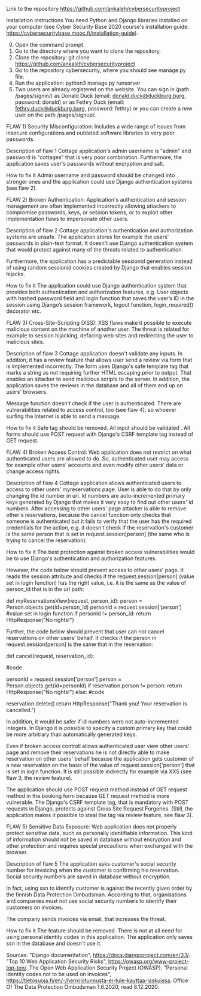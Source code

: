 Link to the repository
https://github.com/ankaleh/cybersecurityproject

Installation instructions 
You need Python and Django libraries installed on your computer (see Cyber Security Base 2020 course's installation guide: https://cybersecuritybase.mooc.fi/installation-guide).

0) Open the command prompt.
1) Go to the directory where you want to clone the repository.
2) Clone the repository:
git clone https://github.com/ankaleh/cybersecurityproject
3) Go to the repository cybersecurity, where you should see manage.py file.
4) Run the application:
python3 manage.py runserver
5) Two users are already registered on the website. You can sign in (path /pages/signin/)  as Donald Duck (email: donald.duck@duckburg.burg, password: donald) or as Fethry Duck (email: fethry.duck@duckburg.burg, password: fethry) or you can create a new user on the path /pages/signup/. 

FLAW 1) Security Misconfiguration: 
Includes a wide range of issues from insecure configurations and outdated software libraries to very poor passwords. 

Description of flaw 1
Cottage application's admin username is "admin" and password is "cottages" that is very poor combination. Furthermore, the application saves user's passwords without encryption and salt.

How to fix it
Admin username and password should be changed into stronger ones and the application could use Django authentication systems (see flaw 2).

FLAW 2) Broken Authentication: 
Application's authentication and session management are often implemented incorrectly allowing attackers to compromise passwords, keys, or session tokens, or to exploit other implementation flaws to impersonate other users.

Description of flaw 2
Cottage application's authentication and authorization systems are unsafe. The application stores for example the users' passwords in plain-text format. It doesn't use Django authentication system that would protect against many of the threats related to authentication.

Furthermore, the application has a predictable sessionid generation instead of using random sessionid cookies created by Django that enables session hijacks.

How to fix it
The application could use Django authentication system that provides both authentication and authorization features, e.g. User objects with hashed password field and login function that saves the user’s ID in the session using Django’s session framework, logout function,  login_required() decorator etc. 

FLAW 3) Cross-Site-Scripting (XSS): 
XSS flaws make it possible to execute malicious content on the machine of another user. The threat is related for example to session hijacking, defacing web sites and redirecting the user to malicious sites. 

Description of flaw 3
Cottage application doesn't validate any inputs. In addition, it has a review feature that allows user send a review via form that is implemented incorrectly. The form uses Django's safe template tag that marks a string as not requiring further HTML escaping prior to output. That enables an attacker to send malicious scripts to the server. In addition, the application saves the reviews in the database and all of them end up on users' browsers.

Message function doesn't check if the user is authenticated. There are vulnerabilities related to access control, too (see flaw 4), so whoever surfing the Internet is able to send a message. 

How to fix it
Safe tag should be removed. All input should be validated . All forms should use POST request with Django's CSRF template tag instead of GET request.

FLAW 4) 
Broken Access Control: 
Web application does not restrict on what authenticated users are allowed to do. So, authenticated user may access for example other users' accounts and even modify other users' data or change access rights.

Description of flaw 4
Cottage application allows authenticated users to access to other users' myreservations page. User is able to do that by only changing the id number in url. Id numbers are auto-incremented primary keys generated by Django that makes it very easy to find out other users' id numbers. After accessing to other users' page attacker is able to remove other's reservations, because the cancel function only checks that someone is authenticated but it fails to verify that the user has the required credentials for the action, e.g. it doesn't check if the reservation's customer is the same person that is set in request.session[person] (the same who is trying to cancel the reservation).

How to fix it
The best protection against broken access vulnerabilities would be to use Django's authentication and authorization features. 

However, the code below should prevent access to other users' page. It reads the session attribute and checks if the request.session[person] (value set in login function) has the right value, i.e. it is the same as the value of person_id that is in the url path:

def myReservationsView(request, person_id): 
	person = Person.objects.get(id=person_id)
	personId = request.session['person'] #value set in login function
	if personId != person_id: 
		return HttpResponse("No rights!")

Further, the code below should prevent that user can not cancel reservations on other users' behalf. It checks if the person in request.session[person] is the same that in the reservation: 

def cancel(request, reservation_id):

#code

personId = request.session['person']
person = Person.objects.get(id=personId)
if reservation.person != person:
	return HttpResponse("No rights!")
else: 
	#code

reservation.delete()
return HttpResponse("Thank you! Your reservation is cancelled.")

In addition, it would be safer if id numbers were not auto-incremented integers.  In Django it is possible to specify a custom primary key that could be more arbitrary than automatically generated keys.

Even if broken access controll allows authenticated user view other users' page and remove their reservations he is not directly able to make reservation on other users' behalf because the application gets customer of a new reservation on the basis of the value of  request.session['person'] that is set in login function. It is still possible indirectly for example via XXS (see flaw 3, the review feature).

The application should use POST request method instead of GET request method in the booking form because GET request method is more vulnerable.  The Django's CSRF template tag, that is mandatory with POST requests in Django, protects against Cross Site Request Forgeries. (Still, the application makes it possible to steal the tag via review feature, see flaw 3).

FLAW 5)
Sensitive Data Exposure: Web application does not properly protect sensitive data, such as personally identifiable information. This kind of information should not be saved in database without encryption and other protection and requires special precautions when exchanged with the browser. 

Description of flaw 5
The application asks customer's social security number for invoicing when the customer is confirming his reservation. Social security numbers are saved in database without encryption. 

In fact, using ssn to identify customer is against the recently given order by the finnish Data Protection Ombudsman. According to that, organisations and companies must not use social security numbers to identify their customers on invoices.

The company sends invoices via email, that increases the threat.

How to fix it
The feature should be removed. There is not at all need for using personal identity codes in this application. The application only saves ssn in the database and doesn't use it. 

Sources: 
"Django documentation", https://docs.djangoproject.com/en/3.1/.
"Top 10 Web Application Security Risks", https://owasp.org/www-project-top-ten/. The Open Web Application Security Project (OWASP).
"Personal identity codes not to be used on invoices", https://tietosuoja.fi/en/-/henkilotunnusta-ei-tule-kayttaa-laskuissa. Office Of The Data Protection Ombudsman 1.6.2020, read 8.12.2020.